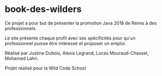 # book-des-wilders

Ce projet a pour but de présenter la promotion Java 2018 de Reims à des professionnels.

Le site présente chaque profil avec ses spécificités pour qu'un professionnel puisse être intéressé et proposer un emploi.


Réalisé par Justine Dubois, Alexis Legrand, Lucas Mouraud-Chasset, Mohamed Lahri.

Projet réalisé pour la Wild Code School

